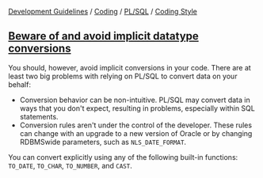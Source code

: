 [Development Guidelines](../../../../README.md) / [Coding](../../../../README.md#coding) / [PL/SQL](../../../../README.md#coding_pl_sql) / [Coding Style](../../../../doc/coding/pl_sql/coding_style.md)

## [Beware of and avoid implicit datatype conversions](../../../../doc/coding/pl_sql/coding_style.md#NoImplicit)

You should, however, avoid implicit conversions in your code. There are at least two big problems with relying on PL/SQL to convert data on your behalf:

- Conversion behavior can be non-intuitive. PL/SQL may convert data in ways that you don't expect, resulting in problems, especially within SQL statements.
- Conversion rules aren't under the control of the developer. These rules can change with an upgrade to a new version of Oracle or by changing RDBMSwide parameters, such as `NLS_DATE_FORMAT`.

You can convert explicitly using any of the following built-in functions: `TO_DATE`, `TO_CHAR`, `TO_NUMBER`, and `CAST`.
